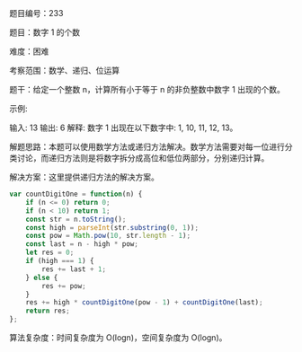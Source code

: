 题目编号：233

题目：数字 1 的个数

难度：困难

考察范围：数学、递归、位运算

题干：给定一个整数 n，计算所有小于等于 n 的非负整数中数字 1 出现的个数。

示例:

输入: 13
输出: 6 
解释: 数字 1 出现在以下数字中: 1, 10, 11, 12, 13。

解题思路：本题可以使用数学方法或递归方法解决。数学方法需要对每一位进行分类讨论，而递归方法则是将数字拆分成高位和低位两部分，分别递归计算。

解决方案：这里提供递归方法的解决方案。

```javascript
var countDigitOne = function(n) {
    if (n <= 0) return 0;
    if (n < 10) return 1;
    const str = n.toString();
    const high = parseInt(str.substring(0, 1));
    const pow = Math.pow(10, str.length - 1);
    const last = n - high * pow;
    let res = 0;
    if (high === 1) {
        res += last + 1;
    } else {
        res += pow;
    }
    res += high * countDigitOne(pow - 1) + countDigitOne(last);
    return res;
};
```

算法复杂度：时间复杂度为 O(logn)，空间复杂度为 O(logn)。